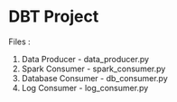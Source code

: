 # DBT Project

Files :

1. Data Producer - data_producer.py
2. Spark Consumer - spark_consumer.py
3. Database Consumer - db_consumer.py
4. Log Consumer - log_consumer.py
